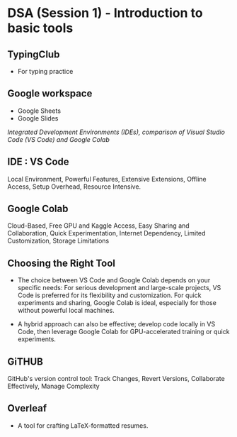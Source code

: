 # DSA (Session 1) - Introduction to basic tools

## TypingClub
- For typing practice

## Google workspace

- Google Sheets
- Google Slides

*Integrated Development Environments (IDEs), comparison of  Visual Studio Code (VS Code) and Google Colab*

## IDE : VS Code

Local Environment, Powerful Features, Extensive Extensions, Offline Access, Setup Overhead, Resource Intensive.

## Google Colab

Cloud-Based, Free GPU and Kaggle Access, Easy Sharing and Collaboration, Quick Experimentation, Internet Dependency, Limited Customization, Storage Limitations

## Choosing the Right Tool
- The choice between VS Code and Google Colab depends on your specific needs: For serious development and large-scale projects, VS Code is preferred for its flexibility and customization. For quick experiments and sharing, Google Colab is ideal, especially for those without powerful local machines.

- A hybrid approach can also be effective; develop code locally in VS Code, then leverage Google Colab for GPU-accelerated training or quick experiments.

## GiTHUB
GitHub's version control tool: Track Changes, Revert Versions, Collaborate Effectively, Manage Complexity

## Overleaf

- A tool for crafting LaTeX-formatted resumes. 


